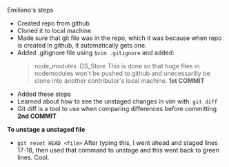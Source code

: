 Emiliano's steps

* Created repo from github 
* Cloned it to local machine
* Made sure that git file was in the repo, which it was because when repo is created in github, it automatically gets one.
* Added .gitignore file using `$vim .gitignore` and added:
    > node_modules
    > .DS_Store
    This is done so that huge files in nodemodules won't be pushed to github and unecessarlily be clone into another contributor's local machine. 
                    **1st COMMIT**
* Added these steps
* Learned about how to see the unstaged changes in vim with:
    `git diff`
* Git diff is a tool to use when comparing differences before committing 
                    **2nd COMMIT**

**To unstage a unstaged file**
* `git reset HEAD <file>`
After typing this, I went ahead and staged lines 17-18, then used that command to unstage and this went back to green lines. Cool.